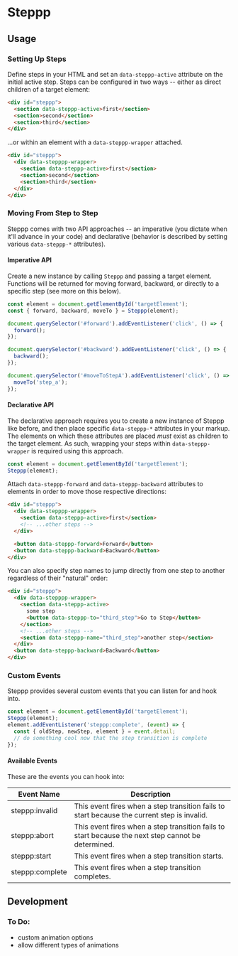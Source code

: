 # Steppp

## Usage

### Setting Up Steps

Define steps in your HTML and set an `data-steppp-active` attribute on the initial active step. Steps can be configured in two ways -- either as direct children of a target element:

```html
<div id="steppp">
  <section data-steppp-active>first</section>
  <section>second</section>
  <section>third</section>
</div>
```

...or within an element with a `data-steppp-wrapper` attached.

```html
<div id="steppp">
  <div data-stepppp-wrapper>
    <section data-steppp-active>first</section>
    <section>second</section>
    <section>third</section>
  </div>
</div>
```

### Moving From Step to Step

Steppp comes with two API approaches -- an imperative (you dictate when it'll advance in your code) and declarative (behavior is described by setting various `data-steppp-*` attributes).

#### Imperative API

Create a new instance by calling `Steppp` and passing a target element. Functions will be returned for moving forward, backward, or directly to a specific step (see more on this below).

```js
const element = document.getElementById('targetElement');
const { forward, backward, moveTo } = Steppp(element);

document.querySelector('#forward').addEventListener('click', () => {
  forward();
});

document.querySelector('#backward').addEventListener('click', () => {
  backward();
});

document.querySelector('#moveToStepA').addEventListener('click', () => {
  moveTo('step_a');
});
```

#### Declarative API

The declarative approach requires you to create a new instance of Steppp like before, and then place specific `data-steppp-*` attributes in your markup. The elements on which these attributes are placed _must_ exist as children to the target element. As such, wrapping your steps within `data-steppp-wrapper` is required using this approach.

```js
const element = document.getElementById('targetElement');
Steppp(element);
```

Attach `data-steppp-forward` and `data-steppp-backward` attributes to elements in order to move those respective directions:

```html
<div id="steppp">
  <div data-stepppp-wrapper>
    <section data-steppp-active>first</section>
    <!-- ...other steps -->
  </div>

  <button data-steppp-forward>Forward</button>
  <button data-steppp-backward>Backward</button>
</div>
```

You can also specify step names to jump directly from one step to another regardless of their "natural" order:

```html
<div id="steppp">
  <div data-stepppp-wrapper>
    <section data-steppp-active>
      some step
      <button data-steppp-to="third_step">Go to Step</button>
    </section>
    <!-- ...other steps -->
    <section data-steppp-name="third_step">another step</section>
  </div>
  <button data-steppp-backward>Backward</button>
</div>
```

### Custom Events

Steppp provides several custom events that you can listen for and hook into.

```js
const element = document.getElementById('targetElement');
Steppp(element);
element.addEventListener('steppp:complete', (event) => {
  const { oldStep, newStep, element } = event.detail;
  // do something cool now that the step transition is complete
});
```

#### Available Events

These are the events you can hook into:

| Event Name      | Description |
| --------------- | ----------- |
| steppp:invalid  | This event fires when a step transition fails to start because the current step is invalid. |
| steppp:abort    | This event fires when a step transition fails to start because the next step cannot be determined. |
| steppp:start    | This event fires when a step transition starts. |
| steppp:complete | This event fires when a step transition completes. |

## Development

### To Do:

* custom animation options
* allow different types of animations
